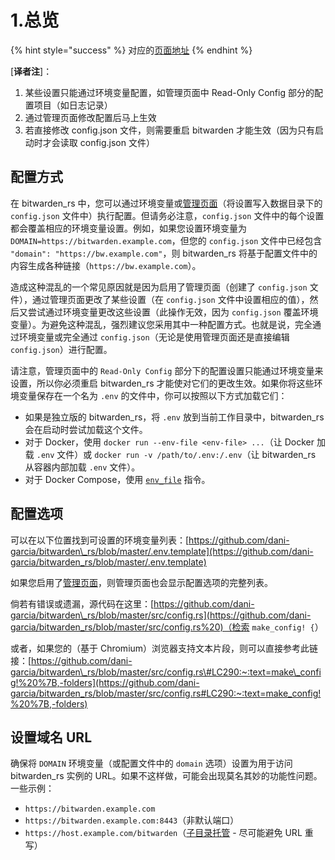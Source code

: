 # 1.总览

{% hint style="success" %}
对应的[页面地址](https://github.com/dani-garcia/bitwarden_rs/wiki/Configuration-overview)
{% endhint %}

\[**译者注**\]：

1. 某些设置只能通过环境变量配置，如管理页面中 Read-Only Config 部分的配置项目（如日志记录）
2. 通过管理页面修改配置后马上生效
3. 若直接修改 config.json 文件，则需要重启 bitwarden 才能生效（因为只有启动时才会读取 config.json 文件）

## 配置方式 <a id="configuration-methods"></a>

在 bitwarden\_rs 中，您可以通过环境变量或[管理页面](enabling-admin-page.md)（将设置写入数据目录下的 `config.json` 文件中）执行配置。但请务必注意，`config.json` 文件中的每个设置都会覆盖相应的环境变量设置。例如，如果您设置环境变量为 `DOMAIN=https://bitwarden.example.com`，但您的 `config.json` 文件中已经包含 `"domain": "https://bw.example.com"`，则 bitwarden\_rs 将基于配置文件中的内容生成各种链接（`https://bw.example.com`）。

造成这种混乱的一个常见原因就是因为启用了管理页面（创建了 `config.json` 文件），通过管理页面更改了某些设置（在 `config.json` 文件中设置相应的值），然后又尝试通过环境变量更改这些设置（此操作无效，因为 `config.json` 覆盖环境变量）。为避免这种混乱，强烈建议您采用其中一种配置方式。也就是说，完全通过环境变量或完全通过 `config.json`（无论是使用管理页面还是直接编辑 `config.json`）进行配置。

请注意，管理页面中的 `Read-Only Config` 部分下的配置设置只能通过环境变量来设置，所以你必须重启 bitwarden\_rs 才能使对它们的更改生效。如果你将这些环境变量保存在一个名为 `.env` 的文件中，你可以按照以下方式加载它们：

* 如果是独立版的 bitwarden\_rs，将 `.env` 放到当前工作目录中，bitwarden\_rs 会在启动时尝试加载这个文件。
* 对于 Docker，使用 `docker run --env-file <env-file> ...`（让 Docker 加载 `.env` 文件）或 `docker run -v /path/to/.env:/.env`（让 bitwarden\_rs 从容器内部加载 `.env` 文件）。
* 对于 Docker Compose，使用 [`env_file`](https://docs.docker.com/compose/environment-variables/#the-env_file-configuration-option) 指令。

## 配置选项 <a id="configuration-options"></a>

可以在以下位置找到可设置的环境变量列表：[https://github.com/dani-garcia/bitwarden\_rs/blob/master/.env.template](https://github.com/dani-garcia/bitwarden_rs/blob/master/.env.template)

如果您启用了[管理页面](enabling-admin-page.md)，则管理页面也会显示配置选项的完整列表。

倘若有错误或遗漏，源代码在这里：[https://github.com/dani-garcia/bitwarden\_rs/blob/master/src/config.rs](https://github.com/dani-garcia/bitwarden_rs/blob/master/src/config.rs%20)（检索 `make_config! {`）

或者，如果您的（基于 Chromium）浏览器支持文本片段，则可以直接参考此链接：[https://github.com/dani-garcia/bitwarden\_rs/blob/master/src/config.rs\#LC290:~:text=make\_config!%20%7B,-folders](https://github.com/dani-garcia/bitwarden_rs/blob/master/src/config.rs#LC290:~:text=make_config!%20%7B,-folders)

## 设置域名 URL <a id="setting-the-domain-url"></a>

确保将 `DOMAIN` 环境变量（或配置文件中的 `domain` 选项）设置为用于访问 bitwarden\_rs 实例的 URL。如果不这样做，可能会出现莫名其妙的功能性问题。一些示例：

* `https://bitwarden.example.com`
* `https://bitwarden.example.com:8443`（非默认端口）
* `https://host.example.com/bitwarden`（[子目录托管](using-an-alternate-base-dir-subdir-subpath.md) - 尽可能避免 URL 重写）

